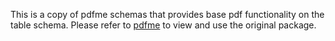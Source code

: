 This is a copy of pdfme schemas that provides base pdf functionality on the table schema. Please refer to [pdfme](https://pdfme.com/) to view and use the original package.
